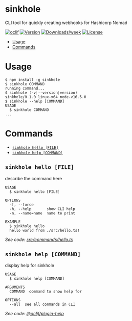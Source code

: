 sinkhole
========

CLI tool for quickly creating webhooks for Hashicorp Nomad

[![oclif](https://img.shields.io/badge/cli-oclif-brightgreen.svg)](https://oclif.io)
[![Version](https://img.shields.io/npm/v/sinkhole.svg)](https://npmjs.org/package/sinkhole)
[![Downloads/week](https://img.shields.io/npm/dw/sinkhole.svg)](https://npmjs.org/package/sinkhole)
[![License](https://img.shields.io/npm/l/sinkhole.svg)](https://github.com/blueybloke/sinkhole/blob/master/package.json)

<!-- toc -->
* [Usage](#usage)
* [Commands](#commands)
<!-- tocstop -->
# Usage
<!-- usage -->
```sh-session
$ npm install -g sinkhole
$ sinkhole COMMAND
running command...
$ sinkhole (-v|--version|version)
sinkhole/0.1.0 linux-x64 node-v16.5.0
$ sinkhole --help [COMMAND]
USAGE
  $ sinkhole COMMAND
...
```
<!-- usagestop -->
# Commands
<!-- commands -->
* [`sinkhole hello [FILE]`](#sinkhole-hello-file)
* [`sinkhole help [COMMAND]`](#sinkhole-help-command)

## `sinkhole hello [FILE]`

describe the command here

```
USAGE
  $ sinkhole hello [FILE]

OPTIONS
  -f, --force
  -h, --help       show CLI help
  -n, --name=name  name to print

EXAMPLE
  $ sinkhole hello
  hello world from ./src/hello.ts!
```

_See code: [src/commands/hello.ts](https://github.com/blueybloke/sinkhole/blob/v0.1.0/src/commands/hello.ts)_

## `sinkhole help [COMMAND]`

display help for sinkhole

```
USAGE
  $ sinkhole help [COMMAND]

ARGUMENTS
  COMMAND  command to show help for

OPTIONS
  --all  see all commands in CLI
```

_See code: [@oclif/plugin-help](https://github.com/oclif/plugin-help/blob/v3.2.3/src/commands/help.ts)_
<!-- commandsstop -->
